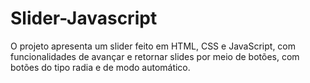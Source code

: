 # Slider-Javascript
O projeto apresenta um slider feito em HTML, CSS e JavaScript, com funcionalidades de avançar e retornar slides por meio de botões, com botões do tipo radia e de modo automático.
